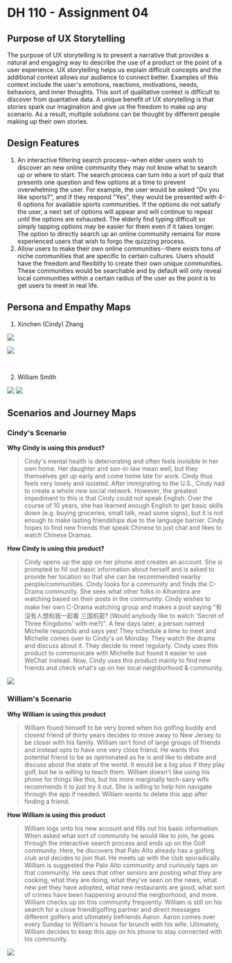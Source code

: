 # DH 110 - Assignment 04

## Purpose of UX Storytelling

The purpose of UX storytelling is to present a narrative that provides a natural and engaging way to describe the use of a product or the point of a user experience. UX storytelling helps us explain difficult concepts and the additional context allows our audience to connect better. Examples of this context include the user's emotions, reactions, motivations, needs, behaviors, and inner thoughts. This sort of qualitative context is difficult to discover from quantative data. A unique benefit of UX storytelling is that stories spark our imagination and give us the freedom to make up any scenario. As a result, multiple solutions can be thought by different people making up their own stories. 

## Design Features

1. An interactive filtering search process--when elder users wish to discover an new online community they may not know what to search up or where to start. The search process can turn into a sort of quiz that presents one question and few options at a time to prevent overwhelming the user. For example, the user would be asked "Do you like sports?", and if they respond "Yes", they would be presented with 4-6 options for available sports communities. If the options do not satisfy the user, a next set of options will appear and will continue to repeat until the options are exhausted. The elderly find typing difficult so simply tapping options may be easier for them even if it takes longer. The option to directly search up an online community remains for more experienced users that wish to forgo the quizzing process.
2. Allow users to make their own online communities--there exists tons of niche communities that are specific to certain cultures. Users should have the freedom and flexiblity to create their own unique communities. These communities would be searchable and by default will only reveal local communities within a certain radius of the user as the point is to get users to meet in real life.  

## Persona and Empathy Maps

1. Xinchen (Cindy) Zhang

![](/assignment04/assginment%2004/Cindy%20Zhang.png)

![](/assignment04/assginment%2004/Frame%201.png)

</br>

2. William Smith 

![](/assignment04/assginment%2004/William%20Smith.png)
![](/assignment04/assginment%2004/Frame%202.png)

## Scenarios and Journey Maps

### Cindy's Scenario

**Why Cindy is using this product?**

> Cindy's mental health is deteriorating and often feels invisible in her own home. Her daughter and son-in-law mean well, but they themselves get up early and come home late for work. Cindy thus feels very lonely and isolated. After immigrating to the U.S., Cindy had to create a whole new social network. However, the greatest impediment to this is that Cindy could not speak English. Over the course of 10 years, she has learned enough English to get basic skills down (e.g. buying groceries, small talk, read some signs), but it is not enough to make lasting friendships due to the language barrier. Cindy hopes to find new friends that speak Chinese to just chat and likes to watch Chinese Dramas.  

**How Cindy is using this product?**

> Cindy opens up the app on her phone and creates an account. She is prompted to fill out basic information about herself and is asked to provide her location so that she can be recommended nearby people/communities. Cindy looks for a community and finds the C-Drama community. She sees what other folks in Alhambra are watching based on their posts in the community. Cindy wishes to make her own C-Drama watching group and makes a post saying "有沒有人想和我一起看 三国机密? (Would anybody like to watch 'Secret of Three Kingdoms' with me?)". A few days later, a person named Michelle responds and says yes! They schedule a time to meet and Michelle comes over to Cindy's on Monday. They watch the drama and discuss about it. They decide to meet regularly. Cindy uses this product to communicate with Michelle but found it easier to use WeChat instead. Now, Cindy uses this product mainly to find new friends and check what's up on her local neighborhood & community.

![](/assignment04/assginment%2004/Cindy%20Journey%20Map.png)

### William's Scenario

**Why William is using this product**

> William found himself to be very bored when his golfing buddy and closest friend of thirty years decides to move away to New Jersey to be closer with his family. William isn't fond of large groups of friends and instead opts to have one very close friend. He wants this potential friend to be as opinionated as he is and like to debate and discuss about the state of the world. It would be a big plus if they play golf, but he is willing to teach them. William doesn't like using his phone for things like this, but his more marginally tech-savy wife recommends it to just try it out. She is willing to help him navigate through the app if needed. William wants to delete this app after finding a friend. 

**How William is using this product** 
> William logs onto his new account and fills out his basic information. When asked what sort of community he would like to join, he goes through the interactive search process and ends up on the Golf community. Here, he discovers that Palo Alto already has a golfing club and decides to join that. He meets up with the club sporadically. William is suggested the Palo Alto community and curiously taps on that community. He sees that other seniors are posting what they are cooking, what they are doing, what they've seen on the news, what new pet they have adopted, what new restaurants are good, what sort of crimes have been happening around the neigborhood, and more. William checks up on this community frequently. William is still on his search for a close friend/golfing partner and direct messages different golfers and ultimately befriends Aaron. Aaron comes over every Sunday to William's house for brunch with his wife. Ultimately, William decides to keep this app on his phone to stay connected with his community.

![](/assignment04/assginment%2004/William%20Journey%20Map.png)
